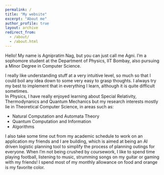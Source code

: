 ```yaml
---
permalink: /
title: "My website"
excerpt: "About me"
author_profile: true
layout: archive
redirect_from: 
  - /about/
  - /about.html
---
```


Hello! My name is Agnipratim Nag, but you can just call me Agni. I’m a sophomore student at the Department of Physics, IIT Bombay, also pursuing a Minor Degree in Computer Science.

I really like understanding stuff at a very intuitive level, so much so that I could boil any idea down to some very easy to grasp thoughts. I always try my best to implement that in everything I learn, although it is quite difficult sometimes.<br> In Physics, I have really enjoyed learning about Special Relativity, Thermodynanics and Quantum Mechanics but my research interests mostly lie in Theoretical Computer Science, in areas such as:

- Natural Computation and Automata Theory
- Quantum Computation and Information
- Algorithms

I also take some time out from my academic schedule to work on an application my friends and I are building, which is aimed at being an AI driven logistic planning tool to simplify the process of planning outings for everyone. When I’m not being crushed by coursework, I like to spend time playing football, listening to music, strumming songs on my guitar or gaming with my friends! I spend most of my monthly allowance on food and orange is my favorite color.

